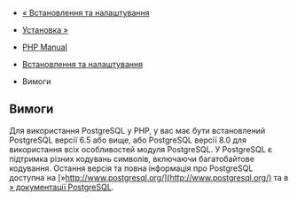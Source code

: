 - [« Встановлення та налаштування](pgsql.setup.md)
- [Установка »](pgsql.installation.md)

- [PHP Manual](index.md)
- [Встановлення та налаштування](pgsql.setup.md)
- Вимоги

## Вимоги

Для використання PostgreSQL у PHP, у вас має бути встановлений
PostgreSQL версії 6.5 або вище, або PostgreSQL версії 8.0 для
використання всіх особливостей модуля PostgreSQL. У PostgreSQL є
підтримка різних кодувань символів, включаючи багатобайтове кодування.
Остання версія та повна інформація про PostgreSQL доступна на
[»http://www.postgresql.org/](http://www.postgresql.org/) та в
[» документації
PostgreSQL](http://www.postgresql.org/docs/current/interactive/).
